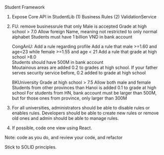Student Framework
1. Expose Core API in StudentLib (1) Business Rules (2) ValidationService

2. FU: remove businessrule that only Male is accepted
       Grade at high school > 7.0
       	Allow foreign Name, meaning not restricted to only normal alphabet
	Students must have 1 billion VND in bank account

   CongAnU: Add a rule regarding profile
            Add a rule that male >=1.60 and age<23 while female >=1.55 and age < 21
	    Add a rule that grade at high school >8.0	
	    Students should have 500M in bank account				
		Moutainous areas are  added 0.2 to grades at high school.
	    If your father serves security service before, 0.2 added to grade at high school	

   BKUniversity
	   Grade at high school > 7.5
	   Allow  both male and female
	   Students from other provinces than Hanoi is added 0.1 to grade at high school
	   For students from HN, bank account must be larger than 500M, but for those ones from province, only larger  than 300M

 3. For all universities, administrators should be able to disable rules or enables rules.
	Developers should be able to  create new rules or remove old ones and admin should be able to manage rules.

 4. If possible, code one view using React.

Note: code as you do, and review your code, and refactor

Stick to SOLID principles.
		   		
